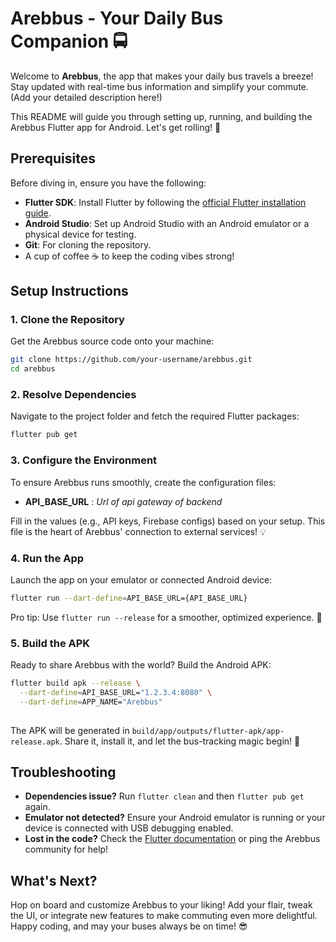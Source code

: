 # Arebbus - Your Daily Bus Companion 🚍

Welcome to **Arebbus**, the app that makes your daily bus travels a breeze! Stay updated with real-time bus information and simplify your commute. (Add your detailed description here!)

This README will guide you through setting up, running, and building the Arebbus Flutter app for Android. Let's get rolling! 🎉

## Prerequisites

Before diving in, ensure you have the following:
- **Flutter SDK**: Install Flutter by following the [official Flutter installation guide](https://docs.flutter.dev/get-started/install).
- **Android Studio**: Set up Android Studio with an Android emulator or a physical device for testing.
- **Git**: For cloning the repository.
- A cup of coffee ☕ to keep the coding vibes strong!

## Setup Instructions

### 1. Clone the Repository
Get the Arebbus source code onto your machine:
```bash
git clone https://github.com/your-username/arebbus.git
cd arebbus
```

### 2. Resolve Dependencies
Navigate to the project folder and fetch the required Flutter packages:
```bash
flutter pub get
```

### 3. Configure the Environment
To ensure Arebbus runs smoothly, create the configuration files:
- **API_BASE_URL** : *Url of api gateway of backend*

Fill in the values (e.g., API keys, Firebase configs) based on your setup. This file is the heart of Arebbus' connection to external services! 💡

### 4. Run the App
Launch the app on your emulator or connected Android device:
```bash
flutter run --dart-define=API_BASE_URL={API_BASE_URL}
```
Pro tip: Use `flutter run --release` for a smoother, optimized experience. 🚀

### 5. Build the APK
Ready to share Arebbus with the world? Build the Android APK:
```bash
flutter build apk --release \
  --dart-define=API_BASE_URL="1.2.3.4:8080" \
  --dart-define=APP_NAME="Arebbus"
  
```
The APK will be generated in `build/app/outputs/flutter-apk/app-release.apk`. Share it, install it, and let the bus-tracking magic begin! 🚌

## Troubleshooting
- **Dependencies issue?** Run `flutter clean` and then `flutter pub get` again.
- **Emulator not detected?** Ensure your Android emulator is running or your device is connected with USB debugging enabled.
- **Lost in the code?** Check the [Flutter documentation](https://docs.flutter.dev/) or ping the Arebbus community for help!

## What's Next?
Hop on board and customize Arebbus to your liking! Add your flair, tweak the UI, or integrate new features to make commuting even more delightful. Happy coding, and may your buses always be on time! 😎